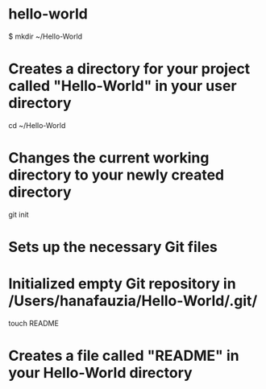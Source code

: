 hello-world
===========
$ mkdir ~/Hello-World
# Creates a directory for your project called "Hello-World" in your user directory

cd ~/Hello-World
# Changes the current working directory to your newly created directory

git init
# Sets up the necessary Git files
# Initialized empty Git repository in /Users/hanafauzia/Hello-World/.git/

touch README
# Creates a file called "README" in your Hello-World directory
